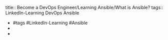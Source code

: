 title:: Become a DevOps Engineer/Learning Ansible/What is Ansible?
tags:: LinkedIn-Learning DevOps Ansible

- #tags #LinkedIn-Learning #Ansible
-
-
